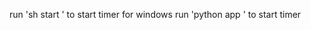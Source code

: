 run 'sh start <time in minute>' to start timer
for windows run 'python app <time in minute>' to start timer